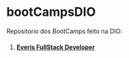 #  bootCampsDIO
Repositorio dos BootCamps feito na DIO:

1. #### [Everis FullStack Developer](https://github.com/SidneyMoreira/bootCampsDIO/tree/master/EverisFullStack)


